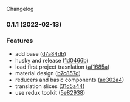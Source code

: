 Changelog
### 0.1.1 (2022-02-13)


### Features

* add base ([d7a84db](https://github.com/jamolpe/translator-portal/translator_portal/commit/d7a84dbea9f8f16386bd3977ae4012b1fcd9e3e4))
* husky and release ([1d0466b](https://github.com/jamolpe/translator-portal/translator_portal/commit/1d0466b6af22840e66d3103eaccbb129184d4016))
* load first project trasnlation ([af1685a](https://github.com/jamolpe/translator-portal/translator_portal/commit/af1685a651dfc04e4946f11342a2189b83b1b307))
* material design ([b7c857d](https://github.com/jamolpe/translator-portal/translator_portal/commit/b7c857db2fbe729b850b37043ca1b21a51420f19))
* reducers and basic components ([ae302a4](https://github.com/jamolpe/translator-portal/translator_portal/commit/ae302a460ab0a09eacbcb134073de236409c94c4))
* translation slices ([31d5a44](https://github.com/jamolpe/translator-portal/translator_portal/commit/31d5a445dd35461e725532c6c0271e11fdb52a72))
* use redux toolkit ([5e82938](https://github.com/jamolpe/translator-portal/translator_portal/commit/5e82938e2beb88a136848e83c6609c7822e05a9f))
